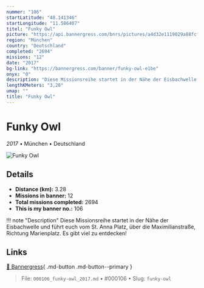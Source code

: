 ```yaml
---
nummer: "106"
startLatitude: "48.141346"
startLongitude: "11.586407"
titel: "Funky Owl"
picture: "https://api.bannergress.com/bnrs/pictures/a4d32e1119029a88fcffb54a447e1e3b"
region: "München"
country: "Deutschland"
completed: "2694"
missions: "12"
date: "2017"
bg-link: "https://bannergress.com/banner/funky-owl-e1be"
onyx: "0"
description: "Diese Missionsreihe startet in der Nähe der Eisbachwelle und führt euch vom St. Anna Platz, über die Maximilianstraße, Richtung Marienplatz. Es gibt viel zu entdecken!"
lengthKMeters: "3,28"
umap: ""
title: "Funky Owl"
---
```

# Funky Owl

*2017* • München • Deutschland

![Funky Owl](https://api.bannergress.com/bnrs/pictures/a4d32e1119029a88fcffb54a447e1e3b)

## Details
- **Distance (km):** 3.28
- **Missions in banner:** 12
- **Total missions completed:** 2694
- **This is my banner no.:** 106


!!! note "Description"
    Diese Missionsreihe startet in der Nähe der Eisbachwelle und führt euch vom St. Anna Platz, über die Maximilianstraße, Richtung Marienplatz. Es gibt viel zu entdecken!



## Links
[🔗 Bannergress](https://bannergress.com/banner/funky-owl-e1be){ .md-button .md-button--primary }



> File: `000106_funky-owl_2017.md` • #000106 • Slug: `funky-owl`
